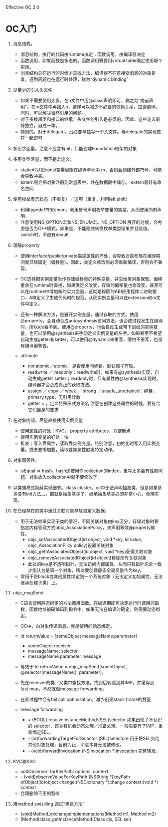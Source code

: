 Effective OC 2.0

# OC入门

1. 消息结构。
    * 消息结构，执行的代码由runtime决定；函数调用，由编译器决定
    * 函数调用，如果函数是多态的，函数调用需要用virtual table确定使用哪个实现。
    * 消息结构总在运行的时候才查找方法，编译器不在意接受消息的对象是谁，遇到问题也在运行时处理，称为“dynamic binding”

2. 尽量少的引入头文件
    * 如果不需要使用太多，在h文件中用@class声明即可，称之为“向前声明”，在m文件中再接入h，这样可以减少不必要的依赖关系，加速编译。同时，可以解决循环引用的问题。
    * 对于多数超类和接口的继承，头文件的引入是必须的。因此，这些定义最好独立，自成一体。
    * 特别的，对于delegate，没必要单独写一个头文件。与delegate的实现放在一起即可

3. 多用字面量。注意不应含有nil，只能创建Foundation框架的对象

4. 多用类型常量，而不是宏定义。
    * static可以把const变量局限在编译单元中.m，否则会创建外部符号，可能会导致冲突。
    * extern则会把对象注册到常量表中，并在数据段中储存。 extern最好有命名空间

5. 使用枚举表示状态（不重复）／选项（重复，利用left shift）
    * 利用typedef节省enum，利用冒号声明枚举变量的类型，从而使用向前声明。
    * 注意使用NS_OPTION宏和NS_ENUM宏。NS_OPTION 展开的时候，会考虑是否为C++模式，如果是，不能隐式转换枚举类型结果并且赋值。switch时，不应有deault

6. 理解property
    * 使用interface/public/private描述属性的坏处，会导致对象布局在编译期间就已经固定（偏移量）。因此，类定义修改后必须重新编译，否则会不兼容。
    * OC选择把实例变量当作存储偏移量的特殊变量，并交给类对象保管。偏移量会在runtime时查找，如果类定义改变，存储的偏移量也会改变。甚至可以在runtime中增加新的实力变量，这就是稳固的ABI应用程序二进制接口，ABI定义了生成代码时的规范。从而实例变量可以在extension和m文件中定义。
    * 还有一种解决方法，是避开实例变量，通过存取的方式。使用@property，会自动合成autosynthesis访问方法，该合成过程发生在编译时，所以ide看不到。使用@property，也会自动生成带下划线的实例变量，也可以使用@systhesis来手动定义实例变量的名字。如果甚至不希望自动生成getter和setter，可以使用@dynamic来重写，哪怕不重写，也没有编译器警告。

    * attribute
        * nonatomic／atomic：是否使用同步锁，默认原子有锁。
        * readwrite ／ readonly：readwrite时，如果有@systhesis实现，自动生成getter setter；readonly时，只有属性由@synthesis实现时，编译器才会合成真正的获取方法。
        * assign ／ copy ／ weak ／ strong ／unsafe_unretained：纯量，primary type，无引用计数
        * getter = <name>，定义特殊形式方法名
        注意在创建这些属性的时候，要符合它们自身的要求

7. 在对象内部，尽量直接使用实例变量
    * 使用属性的好处：KVO， property attributes，方便断点
    * 使用实例变量的好处：快
    * 折衷：写入靠属性，读取靠实例变量。特别注意，初始化时写入用实例变量。或者要懒加载，读取要靠属性触发特定动作。

8. 对象同等性。
    * isEqual => hash。hash还被用作collection的index，重写太多会有性能问题。对象放入collection中就不要修改了

9. 以类族模式隐藏实现细节。class cluster。oc中无法声明抽象类，但是如果基类没有init方法。。。那就是抽象基类了。继承抽象基类必须非常小心。合理实现。

10. 在已经存在的类中通过关联对象存放自定义数据。
    * 用于无法继承实现子类的情况，不同关联对象由key区分，存储对象时要指定内存管理方式objc_AssociationPolicy，来声明等效@property属性。
        * objc_setAssociatedObject(id object, void *key, id value, objc_AssociationPlicy policy)设置关联对象
        * objc_gettAssociatedObject(id object, void *key)获得关联对象
        * objc_removeAssociatedObject(id object)移除所有关联对象
        * 此处的key是不透明指针，无法访问内部属性，从而只有指针完全一致才能认为是同一个对象，所以要创建静态全局变量作为key。
    * 常用于将block或其他属性绑定到一个系统对象（无法定义初始属性，无法继承创建子类）上。

11. objc_msgSend
    * C语言使用静态绑定的方法调用函数。在编译期即可决定运行时调用的函数，函数地址被硬编码到指令中。如果无法在编译时确定，则需要动态绑定。
    * OC中，向对象传递消息，就是使用的动态绑定。
    * Id returnValue = [someObject messageName:parameter]
        * someObject receiver
        * messageName: selector
        * messageName:parameter message
    * 等效于 Id retrunValue = objc_msgSend(someObject, @selector(messageName:), parameter);
    * 先在receiver的类／父类中查找方法，找到后转跳到其IMP，并缓存到 fast map，不然就做message forwarding。
    * 在此过程中会有tail call optimisation，减少创建stack frame的数量

    * message forwarding
        * \+ (BOOL) resolveInstanceMethod:(SEL)selector 如果出现了不认识的 selector，该类有机会动态处理／准备处理，一般需要有了IMP，重新绑定SEL。
        * \- (id)forwardingTargetForSelector:(SEL)selectore 用于把SEL交给其他对象处理，目前为止，消息本身无法被修改。
        * \- (void)forwardInvocation:(NSInvocation *)invocation 完整转发。

12. KVC和KVO
    * addObserver: forKeyPath: options: context:
    * \- (void)observeValueForKeyPath:(NSString *)keyPath ofObject(id)object change:(NSDictionary *)change context:(void *) context
    * 合理删除不用的监听

13. 用method swiziiling 调试“黑盒方法”
    * (void)Method_exchangeImplementations(Method m1, Method m2)
    * (Method)class_getInstanceMethod(Class cls, SEL sel)
